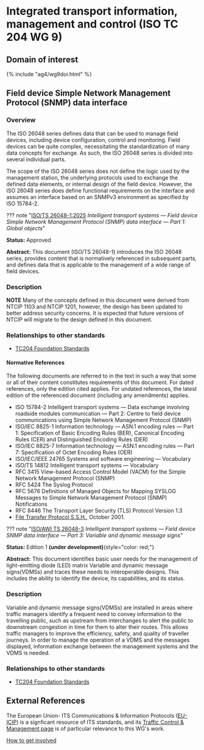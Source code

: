 # Integrated transport information, management and control (ISO TC 204 WG 9)

## Domain of interest
<!-- DO NOT CHANGE THIS FILE REFERENCE! It aligns with this WG's respective domain of interest definition contained in TC204's Strategic Business Plan as approved by ISO. -->

{% include "ag4/wg9doi.html" %}

<!-- ## News and highlights (optional)
    Refer docs\wg1\index.md for an example of how to include & format any desired WG news & highlights content. Add content AFTER inserting a new line below this comment. 
-->

<!-- === DESCRIPTIONS OF WG STANDARDS / DOCUMENTS ===
    The content below is distilled from the respective WG section in "JSAE ITS Standardization Activities of ISO/TC204 - 2024" and iso.org/obp and is intended as an initial example only for future editing by the repsective WG.
-->

## Field device Simple Network Management Protocol (SNMP) data interface
<!-- Standard subject area
    Edit the ## <header title> above to contextualise the respective group of standards described below.
-->

### Overview <!-- Optional -->

The ISO 26048 series defines data that can be used to manage field devices, including device configuration, control and monitoring. Field devices can be quite complex, necessitating the standardization of many data concepts for exchange. As such, the ISO 26048 series is divided into several individual parts.

The scope of the ISO 26048 series does not define the logic used by the management station, the underlying protocols used to exchange the defined data elements, or internal design of the field device. However, the ISO 26048 series does define functional requirements on the interface and assumes an interface based on an SNMPv3 environment as specified by ISO 15784-2.

<!-- Start web info for standard / document -->
??? note "[ISO/TS 26048-1:2025](https://www.iso.org/obp/ui#iso:std:iso:ts:26048:-1:ed-1:v1:en) _Intelligent transport systems — Field device Simple Network Management Protocol (SNMP) data interface — Part 1: Global objects_"

**Status:** Approved
<!-- Copy relevant status line from the following list: 
  Edition 1 **(under development)**{style="color: red;"}
  Approved
  Approved **(under revision)**{style="color: red;"} 
-->

**Abstract:** This document (ISO/TS 26048-1) introduces the ISO 26048 series, provides content that is normatively referenced in subsequent parts, and defines data that is applicable to the management of a wide range of field devices.

### Description

**NOTE** Many of the concepts defined in this document were derived from NTCIP 1103 and NTCIP 1201, however, the design has been updated to better address security concerns. It is expected that future versions of NTCIP will migrate to the design defined in this document.

### Relationships to other standards
<!-- Relationships to other standards
  e.g., list Normative references and comm stack references
  PLEASE retain the link to "TC204 Foundational Standards" as the first relationship in the list below 
-->

- [TC204 Foundation Standards](../foundational.md)

#### Normative References

The following documents are referred to in the text in such a way that some or all of their content constitutes requirements of this document. For dated references, only the edition cited applies. For undated references, the latest edition of the referenced document (including any amendments) applies.

- ISO 15784-2 Intelligent transport systems — Data exchange involving roadside modules communication — Part 2: Centre to field device communications using Simple Network Management Protocol (SNMP)
- ISO/IEC 8825-1 Information technology — ASN.1 encoding rules — Part 1: Specification of Basic Encoding Rules (BER), Canonical Encoding Rules (CER) and Distinguished Encoding Rules (DER)
- ISO/IEC 8825-7 Information technology — ASN.1 encoding rules — Part 7: Specification of Octet Encoding Rules (OER)
- ISO/IEC/IEEE 24765 Systems and software engineering — Vocabulary
- ISO/TS 14812 Intelligent transport systems — Vocabulary
- RFC 3415 View-based Access Control Model (VACM) for the Simple Network Management Protocol (SNMP)
- RFC 5424 The Syslog Protocol
- RFC 5676 Definitions of Managed Objects for Mapping SYSLOG Messages to Simple Network Management Protocol (SNMP) Notifications
- RFC 8446 The Transport Layer Security (TLS) Protocol Version 1.3
- [File Transfer Protocol S.S.H.](https://datatracker.ietf.org/doc/html/draft-ietf-secsh-filexfer-02), October 2001.
<!-- End Standard -->

<!-- Start web info for standard / document -->
??? note "[ISO/AWI TS 26048-3](https://www.iso.org/standard/87055.html?browse=tc) _Intelligent transport systems — Field device SNMP data interface — Part 3: Variable and dynamic message signs_"

**Status:** Edition 1 **(under development)**{style="color: red;"}
<!-- Copy relevant status line from the following list: 
  Edition 1 **(under development)**{style="color: red;"}
  Approved
  Approved **(under revision)**{style="color: red;"} 
-->

**Abstract:** This document identifies basic user needs for the management of light-emitting diode (LED) matrix Variable and dynamic message signs(VDMSs) and traces these needs to interoperable designs. This includes the ability to identify the device, its capabilities, and its status.

### Description

Variable and dynamic message signs(VDMSs) are installed in areas where traffic managers identify a frequent need to convey information to the travelling public, such as upstream from interchanges to alert the public to downstream congestion in time for them to alter their routes. This allows traffic managers to improve the efficiency, safety, and quality of traveller journeys. In order to manage the operation of a VDMS and the messages displayed, information exchange between the management systems and the VDMS is needed.

### Relationships to other standards
<!-- Relationships to other standards
  e.g., list Normative references and comm stack references
  PLEASE retain the link to "TC204 Foundational Standards" as the first relationship in the list below 
-->

- [TC204 Foundation Standards](../foundational.md)

<!-- End Standard -->

<!-- End subject area -->

## External References

The European Union- ITS Communications & Information Protocols ([EU-ICIP](https://www.mobilityits.eu)) is a signficant resource of ITS standards, and its [Traffic Control & Management page](https://www.mobilityits.eu/traffic-control-management) is of particular relevance to this WG's work.

[How to get involved](../contact.md)
